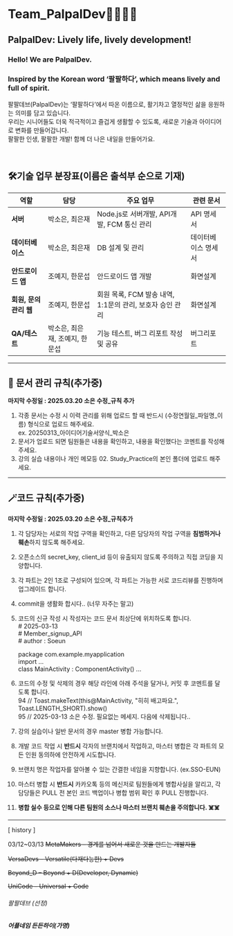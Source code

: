 # Team_PalpalDev🚀🚀🚀🚀
## PalpalDev: Lively life, lively development!
### Hello! We are PalpalDev.  
### Inspired by the Korean word ‘팔팔하다’, which means lively and full of spirit.

팔팔데브(PalpalDev)는 ‘팔팔하다’에서 따온 이름으로, 활기차고 열정적인 삶을 응원하는 의미를 담고 있습니다.<br>
우리는 시니어들도 더욱 적극적이고 즐겁게 생활할 수 있도록, 새로운 기술과 아이디어로 변화를 만들어갑니다.<br>
팔팔한 인생, 팔팔한 개발! 함께 더 나은 내일을 만들어가요.

</br>

## 🛠️기술 업무 분장표(이름은 출석부 순으로 기재)

| 역할        | 담당 | 주요 업무 | 관련 문서 | 
|------------|----------|------------------------------|----------|
| **서버**    |  박소은, 최은재    | Node.js로 서버개발, API개발, FCM 통신 관리  | API 명세서 | 
| **데이터베이스**  | 박소은, 최은재    | DB 설계 및 관리 | 데이터베이스 명세서 | 
| **안드로이드 앱** | 조예지, 한문섭     | 안드로이드 앱 개발 | 화면설계 | 
| **회원, 문의 관리 웹** | 조예지, 한문섭      | 회원 목록, FCM 발송 내역, 1:1문의 관리, 보호자 승인 관리 | 화면설계 |
| **QA/테스트** | 박소은, 최은재, 조예지, 한문섭     | 기능 테스트, 버그 리포트 작성 및 공유 | 버그리포트 |

----------------------------------------------------------------------
## 📝 문서 관리 규칙(추가중)
**마지막 수정일 : 2025.03.20 소은 수정_규칙 추가**
1. 각종 문서는 수정 시 이력 관리를 위해 업로드 할 때 반드시 (수정연월일_파일명_이름) 형식으로 업로드 해주세요. </br>
ex. 20250313_아이디어기술서양식_박소은
2. 문서가 업로드 되면 팀원들은 내용을 확인하고, 내용을 확인했다는 코멘트를 작성해주세요.
3. 강의 실습 내용이나 개인 메모등  02. Study_Practice의 본인 폴더에 업로드 해주세요. 

----------------------------------------------------------------------
## 🪄코드 규칙(추가중)
**마지막 수정일 : 2025.03.20 소은 수정_규칙추가**
1. 각 담당자는 서로의 작업 구역을 확인하고, 다른 담당자의 작업 구역을 **침범하거나 훼손**하지 않도록 해주세요.
2. 오픈소스의 secret_key, client_id 등이 유출되지 않도록 주의하고 직접 코딩을 지양합니다.
3. 각 파트는 2인 1조로 구성되어 있으며, 각 파트는 가능한 서로 코드리뷰를 진행하며 업그레이드 합니다.
4. commit을 생활화 합시다.. (너무 자주는 말고)
5. 코드의 신규 작성 시 작성자는 코드 문서 최상단에 위치하도록 합니다. </br>
  \# 2025-03-13 </br>
  \# Member_signup_API </br>
  \# author : Soeun </br>
  
   package com.example.myapplication </br>
   import ... </br>
   class MainActivity : ComponentActivity() ... </br>
   
6. 코드의 수정 및 삭제의 경우 해당 라인에 아래 주석을 달거나, 커밋 후 코멘트를 달도록 합니다. </br> 
  94 // Toast.makeText(this@MainActivity, "히히 배고파요.", Toast.LENGTH_SHORT).show() </br> 
  95 // 2025-03-13 소은 수정. 필요없는 메세지. 다음에 삭제됩니다..  </br>

7. 강의 실습이나 일반 문서의 경우 master 병합 가능합니다. </br>
8. 개발 코드 작업 시 **반드시** 각자의 브랜치에서 작업하고, 마스터 병합은 각 파트의 모든 인원 동의하에 안전하게 시도합니다.
9. 브랜치 명은 작업자를 알아볼 수 있는 간결한 네임을 지향합니다. (ex.SSO-EUN)
10. 마스터 병합 시 **반드시** 카카오톡 등의 메신저로 팀원들에게 병합사실을 알리고, 각 담당들은 PULL 전 본인 코드 백업이나 병합 범위 확인 후 PULL 진행합니다.
11. **병합 실수 등으로 인해 다른 팀원의 소스나 마스터 브랜치 훼손을 주의합니다. ☠️☠️**

----------------------------------------------------------------------
[ history ] 

03/12~03/13
~~MetaMakers – 경계를 넘어서 새로운 것을 만드는 개발자들~~

~~VersaDevs – Versatile(다재다능한) + Devs~~

~~Beyond_D – Beyond + D(Developer, Dynamic)~~

~~UniCode – Universal + Code~~

###### 팔팔데브 (선정)
##### 어플네임 든든하이(가명) 
